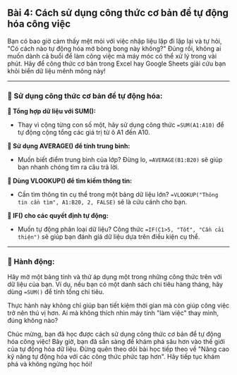 ## Bài 4: Cách sử dụng công thức cơ bản để tự động hóa công việc

Bạn có bao giờ cảm thấy mệt mỏi với việc nhập liệu lặp đi lặp lại và tự hỏi, "Có cách nào tự động hóa mớ bòng bong này không?" Đúng rồi, không ai muốn dành cả buổi để làm công việc mà máy móc có thể xử lý trong vài phút. Hãy để công thức cơ bản trong Excel hay Google Sheets giải cứu bạn khỏi biển dữ liệu mênh mông này!

---

### 📌 Sử dụng công thức cơ bản để tự động hóa:

**🔹 Tổng hợp dữ liệu với SUM():**
- Thay vì cộng từng con số một, hãy sử dụng công thức `=SUM(A1:A10)` để tự động cộng tổng các giá trị từ ô A1 đến A10.

**🔹 Sử dụng AVERAGE() để tính trung bình:**
- Muốn biết điểm trung bình của lớp? Đừng lo, `=AVERAGE(B1:B20)` sẽ giúp bạn nhanh chóng tìm ra câu trả lời.

**🔹 Dùng VLOOKUP() để tìm kiếm thông tin:**
- Cần tìm thông tin cụ thể trong một bảng dữ liệu lớn? `=VLOOKUP("Thông tin cần tìm", A1:B20, 2, FALSE)` sẽ là cứu cánh cho bạn.

**🔹 IF() cho các quyết định tự động:**
- Muốn tự động phân loại dữ liệu? Công thức `=IF(C1>5, "Tốt", "Cần cải thiện")` sẽ giúp bạn đánh giá dữ liệu dựa trên điều kiện cụ thể.

---

### 🚀 Hành động:

Hãy mở một bảng tính và thử áp dụng một trong những công thức trên với dữ liệu của bạn. Ví dụ, nếu bạn có một danh sách chi tiêu hàng tháng, hãy dùng `=SUM()` để tính tổng chi tiêu.

Thực hành này không chỉ giúp bạn tiết kiệm thời gian mà còn giúp công việc trở nên thú vị hơn. Ai mà không thích nhìn máy tính "làm việc" thay mình, đúng không nào?

Chúc mừng, bạn đã học được cách sử dụng công thức cơ bản để tự động hóa công việc! Bây giờ, bạn đã sẵn sàng để khám phá sâu hơn vào thế giới của tự động hóa dữ liệu. Đừng quên theo dõi bài học tiếp theo về "Nâng cao kỹ năng tự động hóa với các công thức phức tạp hơn". Hãy tiếp tục khám phá và không ngừng học hỏi!